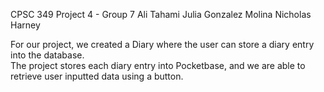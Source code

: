CPSC 349 Project 4 - Group 7
Ali Tahami
Julia Gonzalez Molina
Nicholas Harney

For our project, we created a Diary where the user can store a diary entry into the database.  
The project stores each diary entry into Pocketbase, and we are able to retrieve user inputted data using a button.
